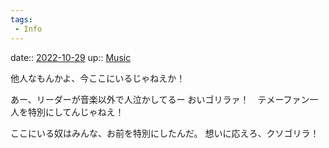 ```yaml
---
tags:
 - Info
---
```


date:: [2022-10-29](Daily_Note/2022-10-29.md)
up:: [Music](Bar/Novel/Topics/Music.md)

他人なもんかよ、今ここにいるじゃねえか！

あー、リーダーが音楽以外で人泣かしてるー
おいゴリラァ！　テメーファン一人を特別にしてんじゃねえ！

ここにいる奴はみんな、お前を特別にしたんだ。
想いに応えろ、クソゴリラ！